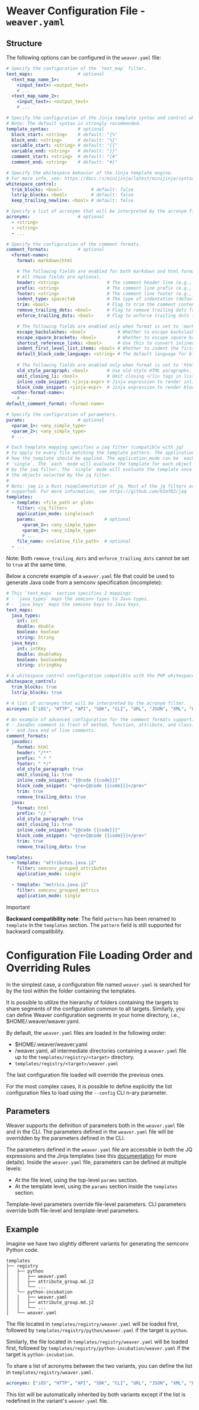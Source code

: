 # Weaver Configuration File - `weaver.yaml`

## Structure

The following options can be configured in the `weaver.yaml` file:

```yaml
# Specify the configuration of the `text_map` filter.
text_maps:                 # optional
  <text_map_name_1>:
    <input_text>: <output_text>
    # ...
  <text_map_name_2>:
    <input_text>: <output_text>
    # ...

# Specify the configuration of the Jinja template syntax and control whitespace behavior.
# Note: The default syntax is strongly recommended.
template_syntax:           # optional
  block_start: <string>    # default: "{%"
  block_end: <string>      # default: "%}"
  variable_start: <string> # default: "{{"
  variable_end: <string>   # default: "}}"
  comment_start: <string>  # default: "{#"
  comment_end: <string>    # default: "#}"

# Specify the whitespace behavior of the Jinja template engine.
# For more info, see: https://docs.rs/minijinja/latest/minijinja/syntax/index.html#whitespace-control
whitespace_control:
  trim_blocks: <bool>           # default: false
  lstrip_blocks: <bool>         # default: false
  keep_trailing_newline: <bool> # default: false

# Specify a list of acronyms that will be interpreted by the acronym filter. 
acronyms:                  # optional
  - <string>
  - <string>
  - ...

# Specify the configuration of the comment formats.
comment_formats:           # optional
  <format-name>:
    format: markdown|html

    # The following fields are enabled for both markdown and html formats
    # All these fields are optional.
    header: <string>                  # The comment header line (e.g., `/**`)
    prefix: <string>                  # The comment line prefix (e.g., ` * `)
    footer: <string>                  # The comment line footer (e.g., ` */`)
    indent_type: space|tab            # The type of indentation (default: space)
    trim: <bool>                      # Flag to trim the comment content (default: true). 
    remove_trailing_dots: <bool>      # Flag to remove trailing dots from the comment content (default: false).
    enforce_trailing_dots: <bool>     # Flag to enforce trailing dots for the comment content (default: false).

    # The following fields are enabled only when format is set to 'markdown'
    escape_backslashes: <bool>            # Whether to escape backslashes in the markdown (default: false).
    escape_square_brackets: <bool>        # Whether to escape square brackets in markdown (default: false).
    shortcut_reference_links: <bool>      # Use this to convert inlined links into shortcut reference links, similar to those in Go documentation (default: false).
    indent_first_level_list_items: <bool> # Whether to indent the first level of list items in the markdown (default: false).
    default_block_code_language: <string> # The default language for block code snippets (default: "").
    
    # The following fields are enabled only when format is set to 'html'
    old_style_paragraph: <bool>       # Use old-style HTML paragraphs, i.e. single <p> tag (default: false)
    omit_closing_li: <bool>           # Omit closing </li> tags in lists (default: false)
    inline_code_snippet: <jinja-expr> # Jinja expression to render inline code (default: "<c>{{code}}</c>").
    block_code_snippet: <jinja-expr>  # Jinja expression to render block code (default: "<pre>\n{{code}}\n</pre>").
  <other-format-name>:
    # ...
default_comment_format: <format-name>

# Specify the configuration of parameters.
params:                    # optional
  <param_1>: <any_simple_type>
  <param_2>: <any_simple_type>
  # ...

# Each template mapping specifies a jaq filter (compatible with jq)
# to apply to every file matching the template pattern. The application_mode specifies
# how the template should be applied. The application_mode can be `each` or
# `single`. The `each` mode will evaluate the template for each object selected
# by the jaq filter. The `single` mode will evaluate the template once with all
# the objects selected by the jq filter.
#
# Note: jaq is a Rust reimplementation of jq. Most of the jq filters are
# supported. For more information, see https://github.com/01mf02/jaq
templates:
  - template: <file_path or glob>
    filter: <jq_filter>
    application_mode: single|each
    params:                          # optional
      <param_1>: <any_simple_type>
      <param_2>: <any_simple_type>
      # ...
    file_name: <relative_file_path>  # optional
  - ...
```

Note: Both `remove_trailing_dots` and `enforce_trailing_dots` cannot be set to `true` at the same time.

Below a concrete example of a `weaver.yaml` file that could be used to generate Java code
from a semconv specification (incomplete):

```yaml
# This `text_maps` section specifies 2 mappings:
# - `java_types` maps the semconv types to Java types.
# - `java_keys` maps the semconv keys to Java keys.
text_maps:
  java_types:
    int: int
    double: double
    boolean: boolean
    string: String
  java_keys:
    int: intKey
    double: doubleKey
    boolean: booleanKey
    string: stringKey

# A whitespace control configuration compatible with the PHP whitespace control behavior (recommended).
whitespace_control:
  trim_blocks: true
  lstrip_blocks: true

# A list of acronyms that will be interpreted by the acronym filter.
acronyms: ["iOS", "HTTP", "API", "SDK", "CLI", "URL", "JSON", "XML", "HTML"]

# An example of advanced configuration for the comment formats supporting both
# - JavaDoc comment in front of method, function, attribute, and class.
# - and Java end of line comments.
comment_formats:
  javadoc:
    format: html
    header: "/**"
    prefix: " * "
    footer: " */"
    old_style_paragraph: true
    omit_closing_li: true
    inline_code_snippet: "{@code {{code}}}"
    block_code_snippet: "<pre>{@code {{code}}}</pre>"
    trim: true
    remove_trailing_dots: true
  java:
    format: html
    prefix: "// "
    old_style_paragraph: true
    omit_closing_li: true
    inline_code_snippet: "{@code {{code}}}"
    block_code_snippet: "<pre>{@code {{code}}}</pre>"
    trim: true
    remove_trailing_dots: true

templates:
  - template: "attributes.java.j2"
    filter: semconv_grouped_attributes
    application_mode: single

  - template: "metrics.java.j2"
    filter: semconv_grouped_metrics
    application_mode: single
```
 
> [!IMPORTANT]
> **Backward compatibility note**: The field `pattern` has been renamed to `template` in the
> `templates` section. The `pattern` field is still supported for backward compatibility.

# Configuration File Loading Order and Overriding Rules

In the simplest case, a configuration file named `weaver.yaml` is searched for by
the tool within the folder containing the templates. 

It is possible to utilize the hierarchy of folders containing the targets to share
segments of the configuration common to all targets. Similarly, you can define
Weaver configuration segments in your home directory, i.e., $HOME/.weaver/weaver.yaml.

By default, the `weaver.yaml` files are loaded in the following order:

- $HOME/.weaver/weaver.yaml
- /weaver.yaml, all intermediate directories containing a `weaver.yaml` file up to the
  `templates/registry/<target>` directory.
- `templates/registry/<target>/weaver.yaml`

The last configuration file loaded will override the previous ones.

For the most complex cases, it is possible to define explicitly the list configuration
files to load using the `--config` CLI n-ary parameter.

## Parameters

Weaver supports the definition of parameters both in the `weaver.yaml` file and in the CLI.
The parameters defined in the `weaver.yaml` file will be overridden by the parameters
defined in the CLI.

The parameters defined in the `weaver.yaml` file are accessible in both the JQ expressions
and the Jinja templates (see this [documentation](/crates/weaver_forge/README.md) for more
details). Inside the `weaver.yaml` file, parameters can be defined at multiple levels:
- At the file level, using the top-level `params` section.
- At the template level, using the `params` section inside the `templates` section.

Template-level parameters override file-level parameters. CLI parameters override both
file-level and template-level parameters.

## Example

Imagine we have two slightly different variants for generating the semconv Python code.

```text
templates
├── registry
│   ├── python
│   │   ├── weaver.yaml
│   │   ├── attribute_group.md.j2
│   │   └── ...
│   └── python-incubation
│   │   ├── weaver.yaml
│   │   ├── attribute_group.md.j2
│   │   └── ...
│   └── weaver.yaml
```

The file located in `templates/registry/weaver.yaml` will be loaded first, followed by
`templates/registry/python/weaver.yaml` if the target is `python`.

Similarly, the file located in `templates/registry/weaver.yaml` will be loaded first,
followed by `templates/registry/python-incubation/weaver.yaml` if the target is
`python-incubation`.

To share a list of acronyms between the two variants, you can define the list in
`templates/registry/weaver.yaml`.

```yaml
acronyms: ["iOS", "HTTP", "API", "SDK", "CLI", "URL", "JSON", "XML", "HTML"]
```

This list will be automatically inherited by both variants except if the list
is redefined in the variant's `weaver.yaml` file.